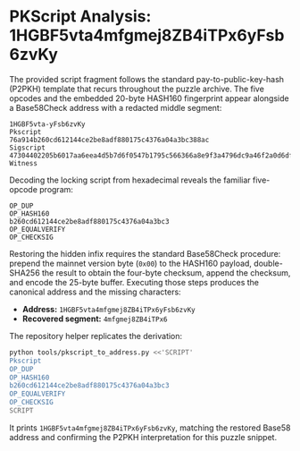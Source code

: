 # PKScript Analysis: 1HGBF5vta4mfgmej8ZB4iTPx6yFsb6zvKy

The provided script fragment follows the standard pay-to-public-key-hash (P2PKH)
template that recurs throughout the puzzle archive.  The five opcodes and the
embedded 20-byte HASH160 fingerprint appear alongside a Base58Check address with
a redacted middle segment:

```
1HGBF5vta-yFsb6zvKy
Pkscript
76a914b260cd612144ce2be8adf880175c4376a04a3bc388ac
Sigscript
47304402205b6017aa6eea4d5b7d6f0547b1795c566366a8e9f3a4796dc9a46f2a0d6df368022057c792841f04a78d4a8eb4ed69b7cea6910c09900b3e89a41606db799c90ef6001410418ad4eb19feac21435c0d4c109d3a4ca214186b475c6e5c6c9788c307da20dc807f123af2c03a76c15547dfbbbf132f1c3aa945411a65add3354d63fb334acba
Witness
```

Decoding the locking script from hexadecimal reveals the familiar five-opcode
program:

```
OP_DUP
OP_HASH160
b260cd612144ce2be8adf880175c4376a04a3bc3
OP_EQUALVERIFY
OP_CHECKSIG
```

Restoring the hidden infix requires the standard Base58Check procedure: prepend
the mainnet version byte (`0x00`) to the HASH160 payload, double-SHA256 the
result to obtain the four-byte checksum, append the checksum, and encode the
25-byte buffer.  Executing those steps produces the canonical address and the
missing characters:

- **Address:** `1HGBF5vta4mfgmej8ZB4iTPx6yFsb6zvKy`
- **Recovered segment:** `4mfgmej8ZB4iTPx6`

The repository helper replicates the derivation:

```bash
python tools/pkscript_to_address.py <<'SCRIPT'
Pkscript
OP_DUP
OP_HASH160
b260cd612144ce2be8adf880175c4376a04a3bc3
OP_EQUALVERIFY
OP_CHECKSIG
SCRIPT
```

It prints `1HGBF5vta4mfgmej8ZB4iTPx6yFsb6zvKy`, matching the restored Base58
address and confirming the P2PKH interpretation for this puzzle snippet.

